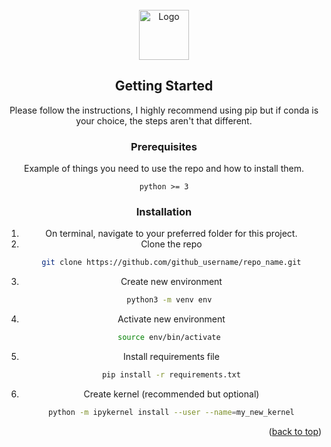 <!-- PROJECT LOGO -->
<br />
<div align="center">
  <a href="https://github.com/github_username/repo_name">
    <img src="data/external/img/some_logo_or_image.png" alt="Logo" width="80" height="80">
  </a>


<!-- GETTING STARTED -->
## Getting Started

Please follow the instructions, I highly recommend using pip but if conda is your choice, the steps aren't that different.

### Prerequisites

Example of things you need to use the repo and how to install them.
```
python >= 3
```

### Installation

1. On terminal, navigate to your preferred folder for this project.
2. Clone the repo
   ```sh
   git clone https://github.com/github_username/repo_name.git
   ```
3. Create new environment 
   ```sh
   python3 -m venv env 
   ```
4. Activate new environment
   ```sh
   source env/bin/activate 
   ```      
5. Install requirements file
   ```sh
   pip install -r requirements.txt
   ```
6. Create kernel (recommended but optional)
   ```sh
   python -m ipykernel install --user --name=my_new_kernel
   ```

<p align="right">(<a href="#readme-top">back to top</a>)</p>


